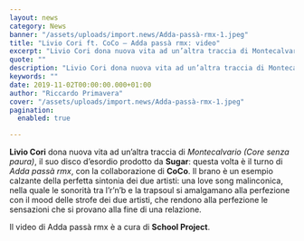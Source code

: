 ```yaml
---
layout: news
category: News
banner: "/assets/uploads/import.news/Adda-passà-rmx-1.jpeg"
title: "Livio Cori ft. CoCo – Adda passà rmx: video"
excerpt: "Livio Cori dona nuova vita ad un’altra traccia di Montecalvario (Core senza paura), il suo disco d’esordio prodotto da Sugar: questa volta è il turno di Adda passà rmx, con la collaborazione di CoCo. Il brano è un esempio calzante della perfetta sintonia dei due artisti: una love song malinconica, nella quale le sonorità tra [&hellip"
quote: ""
description: "Livio Cori dona nuova vita ad un’altra traccia di Montecalvario (Core senza paura), il suo disco d’esordio prodotto da Sugar: questa volta è il turno di Adda passà rmx, con la collaborazione di CoCo. Il brano è un esempio calzante della perfetta sintonia dei due artisti: una love song malinconica, nella quale le sonorità tra [&hellip"
keywords: ""
date: 2019-11-02T00:00:00.000+01:00
author: "Riccardo Primavera"
cover: "/assets/uploads/import.news/Adda-passà-rmx-1.jpeg"
pagination:
  enabled: true

---
```


**Livio Cori** dona nuova vita ad un’altra traccia di _Montecalvario (Core senza paura)_, il suo disco d’esordio prodotto da **Sugar**: questa volta è il turno di _Adda passà rmx_, con la collaborazione di **CoCo**. Il brano è un esempio calzante della perfetta sintonia dei due artisti: una love song malinconica, nella quale le sonorità tra l’r’n’b e la trapsoul si amalgamano alla perfezione con il mood delle strofe dei due artisti, che rendono alla perfezione le sensazioni che si provano alla fine di una relazione.

Il video di Adda passà rmx è a cura di **School Project**.